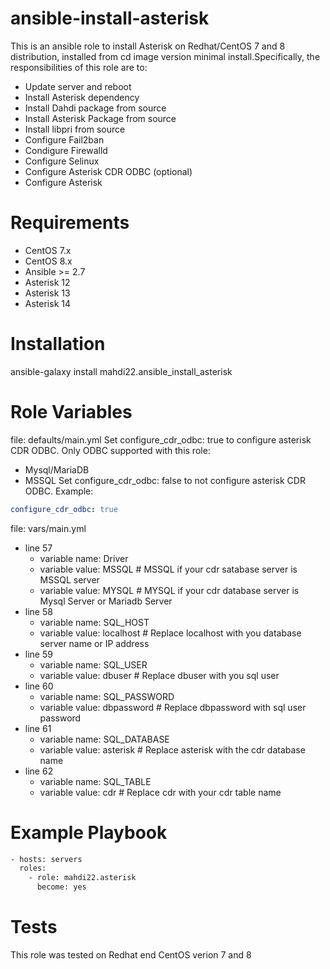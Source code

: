 <h1>ansible-install-asterisk</h1>
This is an ansible role to install Asterisk on Redhat/CentOS 7 and 8 distribution, installed from cd image version minimal install.Specifically, the responsibilities of this role are to:

- Update server and reboot
- Install Asterisk dependency
- Install Dahdi package from source
- Install Asterisk Package from source
- Install libpri from source
- Configure Fail2ban
- Condigure Firewalld
- Configure Selinux
- Configure Asterisk CDR ODBC (optional)
- Configure Asterisk

# Requirements

- CentOS 7.x
- CentOS 8.x
- Ansible >= 2.7
- Asterisk 12
- Asterisk 13
- Asterisk 14

# Installation

ansible-galaxy install mahdi22.ansible_install_asterisk

# Role Variables
file: defaults/main.yml
Set configure_cdr_odbc: true to configure asterisk CDR ODBC. Only ODBC supported with this role:
  - Mysql/MariaDB
  - MSSQL
Set configure_cdr_odbc: false to not configure asterisk CDR ODBC.
Example:
```yaml
configure_cdr_odbc: true
```
file: vars/main.yml
* line 57
  - variable name: Driver
  - variable value: MSSQL # MSSQL if your cdr satabase server is MSSQL server
  - variable value: MYSQL # MYSQL if your cdr database server is Mysql Server or Mariadb Server
* line 58
  - variable name: SQL_HOST
  - variable value: localhost # Replace localhost with you database server name or IP address
* line 59
  - variable name: SQL_USER
  - variable value: dbuser # Replace dbuser with you sql user
* line 60
  - variable name: SQL_PASSWORD
  - variable value: dbpassword # Replace dbpassword with sql user password
* line 61
  - variable name: SQL_DATABASE
  - variable value: asterisk # Replace asterisk with the cdr database name
* line 62
  - variable name: SQL_TABLE
  - variable value: cdr # Replace cdr with your cdr table name

# Example Playbook
```sh
- hosts: servers
  roles:
    - role: mahdi22.asterisk
      become: yes
```
# Tests
This role was tested on Redhat end CentOS verion 7 and 8